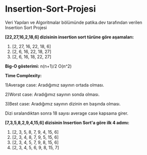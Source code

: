 # Insertion-Sort-Projesi
Veri Yapıları ve Algoritmalar bölümünde patika.dev tarafından verilen Insertion Sort Projesi


**[22,27,16,2,18,6] dizisinin insertion sort türüne göre aşamaları:**

1) [2, 27, 16, 22, 18, 6]
2) [2, 6, 16, 22, 18, 27]
3) [2, 6, 16, 18, 22, 27]



**Big-O gösterimi:**
n(n+1)/2 O(n^2)


**Time Complexity:**

1)Average case: Aradığımız sayının ortada olması.

2)Worst case: Aradığımız sayının sonda olması.

3)Best case: Aradığımız sayının dizinin en başında olması.


Dizi sıralandıktan sonra 18 sayısı average case kapsaına girer.


**[7,3,5,8,2,9,4,15,6] dizisinin Insertion Sort'a göre ilk 4 adımı:**

1) [2, 3, 5, 8, 7, 9, 4, 15, 6]
2) [2, 3, 4, 8, 7, 9, 5, 15, 6]
3) [2, 3, 4, 5, 7, 9, 8, 15, 6]
4) [2, 3, 4, 5, 6, 9, 8, 15, 7]
